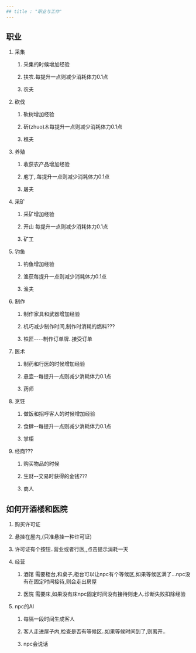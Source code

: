 ```yaml
---
## title : "职业与工作"
---
```


## 职业

1. 采集

   1. 采集的时候增加经验

   2. 扶农.每提升一点则减少消耗体力0.1点

   3. 农夫

2. 砍伐

   1. 砍树增加经验

   2. 斫(zhuo)木每提升一点则减少消耗体力0.1点

   3. 樵夫

3. 养殖

   1. 收获农产品增加经验

   2. 庖丁,.每提升一点则减少消耗体力0.1点

   3. 屠夫

4. 采矿

   1. 采矿增加经验

   2. 开山 每提升一点则减少消耗体力0.1点

   3. 矿工

5. 钓鱼

   1. 钓鱼增加经验

   2. 渔获每提升一点则减少消耗体力0.1点

   3. 渔夫

6. 制作

   1. 制作家具和武器增加经验

   2. 机巧减少制作时间,制作时消耗的燃料???

   3. 铁匠----制作订单牌..接受订单

7. 医术

   1. 制药和行医的时候增加经验

   2. 悬壶--每提升一点则减少消耗体力0.1点

   3. 药师

8. 烹饪

   1. 做饭和招呼客人的时候增加经验

   2. 食肆--每提升一点则减少消耗体力0.1点

   3. 掌柜

9. 经商???

   1. 购买物品的时候

   2. 生财--交易时获得的金钱???

   3. 商人

## 如何开酒楼和医院

1. 购买许可证

2. 悬挂在屋内,(只准悬挂一种许可证)

3. 许可证有个按钮..营业或者行医,,点击提示消耗一天

4. 经营

   1. 酒馆   需要柜台,和桌子,柜台可以让npc有个等候区,如果等候区满了...npc没有在固定时间接待,则会走出房屋

   2. 医院  需要床,如果没有床npc固定时间没有接待则走人.诊断失败扣除经验

5. npc的AI

   1. 每隔一段时间生成客人

   2. 客人走进屋子内,检查是否有等候区..如果等候时间到了,则离开..

   3. npc会说话